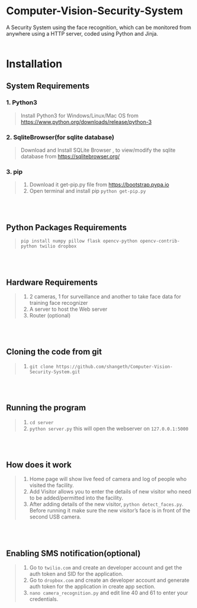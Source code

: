 # Computer-Vision-Security-System
A Security System using the face recognition, which can be monitored from anywhere using a HTTP server, coded using Python and Jinja.
<br><br>

# Installation
## System Requirements

### 1. Python3
> Install Python3 for Windows/Linux/Mac OS from https://www.python.org/downloads/release/python-3

### 2. SqliteBrowser(for sqlite database)
> Download and Install SQLite Browser , to view/modify the sqlite database from https://sqlitebrowser.org/

### 3. pip
> 1. Download it get-pip.py file from https://bootstrap.pypa.io<br>
> 2. Open terminal and install pip  `python get-pip.py`

<br><br>
## Python Packages Requirements
> `pip install numpy pillow flask opencv-python opencv-contrib-python twilio dropbox`

<br><br>
## Hardware Requirements
> 1. 2 cameras, 1 for surveillance and another to take face data for training face recognizer<br>
> 2. A server to host the Web server <br>
> 3. Router (optional)

<br><br>
## Cloning the code from git
> 1. `git clone https://github.com/shangeth/Computer-Vision-Security-System.git`

<br><br>
## Running the program
> 1. `cd server`
> 2. `python server.py` this will open the webserver on `127.0.0.1:5000`

<br><br>
## How does it work
> 1. Home page will show live feed of camera and log of people who visited the facility.
> 2. Add Visitor allows you to enter the details of new visitor who need to be added/permitted into the facility.
> 3. After adding details of the new visitor, `python detect_faces.py`. Before running it make sure the new visitor’s face is in front of the second USB camera.

<br><br>
## Enabling SMS notification(optional)
> 1. Go to `twilio.com` and create an developer account and get the auth token and SID for the application.
> 2. Go to `dropbox.com` and create an developer account and generate auth token for the application in create app section.
> 3. `nano camera_recognition.py` and edit line 40 and 61 to enter your credentials.
